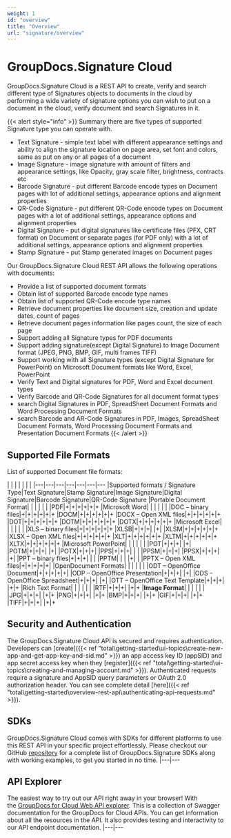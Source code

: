 ```yaml
---
weight: 1
id: "overview"
title: "Overview"
url: "signature/overview"
---
```







# GroupDocs.Signature Cloud #

GroupDocs.Signature Cloud is a REST API to create, verify and search different type of Signatures objects to documents in the cloud by performing a wide variety of signature options you can wish to put on a document in the cloud, verify document and search Signatures in it.

{{< alert style="info" >}}
Summary there are five types of supported Signature type you can operate with.

* Text Signature - simple text label with different appearance settings and ability to align the signature location on page area, set font and colors, same as put on any or all pages of a document
* Image Signature - image signature with amount of filters and appearance settings, like Opacity, gray scale filter, brightness, contracts etc
* Barcode Signature - put different Barcode encode types on Document pages with lot of additional settings, appearance options and alignment properties
* QR-Code Signature - put different QR-Code encode types on Document pages with a lot of additional settings, appearance options and alignment properties
* Digital Signature - put digital signatures like certificate files (PFX, CRT format) on Document or separate pages (for PDF only) with a lot of additional settings, appearance options and alignment properties
* Stamp Signature - put Stamp generated images on Document pages

Our GroupDocs.Signature Cloud REST API allows the following operations with documents:

* Provide a list of supported document formats
* Obtain list of supported Barcode encode type names
* Obtain list of supported QR-Code encode type names
* Retrieve document properties like document size, creation and update dates, count of pages
* Retrieve document pages information like pages count, the size of each page
* Support adding all Signature types for PDF documents
* Support adding signature(except Digital Signature) to Image Document format (JPEG, PNG, BMP, GIF, multi frames TIFF)
* Support working with all Signature types (except Digital Signature for PowerPoint) on Microsoft Document formats like Word, Excel, PowerPoint
* Verify Text and Digital signatures for PDF, Word and Excel document types
* Verify Barcode and QR-Code Signatures for all document format types
* search Digital Signatures in PDF, SpreadSheet Document Formats and Word Processing Document Formats
* search Barcode and AR-Code Signatures in PDF, Images, SpreadSheet Document Formats, Word Processing Document Formats and Presentation Document Formats
{{< /alert >}}

## Supported File Formats ##

List of supported Document file formats:

| | | | | | | 
|---|---|---|---|---|---|---
|Supported formats / Signature Type|Text Signature|Stamp Signature|Image Signature|Digital Signature|Barcode Signature|QR-Code Signature
|Portable Document Format| | | | | | 
|PDF|+|+|+|+|+|+
|Microsoft Word| | | | | | 
|DOC – binary files|+|+|+|+|+|+
|DOCM|+|+|+|+|+|+
|DOCX – Open XML files|+|+|+|+|+|+
|DOT|+|+|+|+|+|+
|DOTM|+|+|+|+|+|+
|DOTX|+|+|+|+|+|+
|Microsoft Excel| | | | | | 
|XLS – binary files|+|+|+|+|+|+
|XLSB|+|+|+| |+| 
|XLSM|+|+|+|+|+|+
|XLSX – Open XML files|+|+|+|+|+|+
|XLT|+|+|+|+|+|+
|XLTM|+|+|+|+|+|+
|XLTX|+|+|+|+|+|+
|Microsoft PowerPoint| | | | | | 
|POT|+|+|+| |+| 
|POTM|+|+|+| |+| 
|POTX|+|+|+| 
|PPS|+|+|+| | | 
|PPSM|+|+|+| 
|PPSX|+|+|+| |+| 
|PPT – binary files|+|+|+| | | 
|PPTM| | | |+| | 
|PPTX – Open XML files|+|+|+|+|+| 
|OpenDocument Formats| | | | | | 
|ODT – OpenOffice Document|+|+|+|+|+| 
|ODP – OpenOffice Presentation|+|+|+| |+| 
|ODS – OpenOffice Spreadsheet|+|+|+| |+| 
|OTT – OpenOffice Text Template|+|+|+| |+|+
|Rich Text Format| | | | | | 
|RTF|+|+|+| |+|+
|**Image Format**| | | | | | 
|JPG|+|+|+| |+|+
|PNG|+|+|+| |+|+
|BMP|+|+|+| |+|+
|GIF|+|+|+| |+|+
|TIFF|+|+|+| |+|+


## Security and Authentication ##

The GroupDocs.Signature Cloud API is secured and requires authentication. Developers can [create]({{< ref "total\getting-started\ui-topics\create-new-app-and-get-app-key-and-sid.md" >}}) an app access key ID (appSID) and app secret access key when they [register]({{< ref "total\getting-started\ui-topics\creating-and-managing-account.md" >}}). Authenticated requests require a signature and AppSID query parameters or OAuth 2.0 authorization header. You can see complete detail [here]({{< ref "total\getting-started\overview-rest-api\authenticating-api-requests.md" >}}).

## SDKs ##

GroupDocs.Signature Cloud comes with SDKs for different platforms to use this REST API in your specific project effortlessly. Please checkout our GitHub [repository](https://github.com/groupdocs-signature-cloud) for a complete list of GroupDocs.Signature SDKs along with working examples, to get you started in no time.
|---|---

## API Explorer ##

The easiest way to try out our API right away in your browser! With the [GroupDocs for Cloud Web API explorer](https://apireference.groupdocs.cloud/signature/). This is a collection of Swagger documentation for the GroupDocs for Cloud APIs. You can get information about all the resources in the API. It also provides testing and interactivity to our API endpoint documentation.
|---|---
